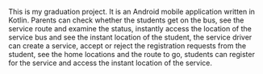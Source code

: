 This is my graduation project. It is an Android mobile application written in Kotlin. Parents can check whether the students get on the bus, see the service route and examine the status, instantly access the location of the service bus and see the instant location of the student, the service driver can create a service, accept or reject the registration requests from the student, see the home locations and the route to go, students can register for the service and access the instant location of the service.
